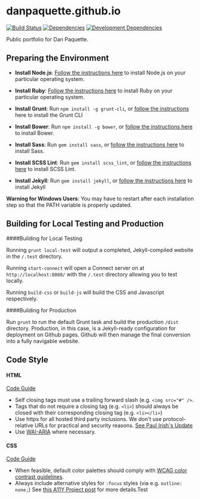 # danpaquette.github.io

[![Build Status](https://travis-ci.org/danpaquette/danpaquette.github.io.svg?branch=dev)](https://travis-ci.org/danpaquette/danpaquette.github.io)
[![Dependencies](https://david-dm.org/danpaquette/danpaquette.github.io/dev.svg)](https://david-dm.org/danpaquette/danpaquette.github.io/dev/)
[![Development Dependencies](https://david-dm.org/danpaquette/danpaquette.github.io/dev/dev-status.svg)](https://david-dm.org/danpaquette/danpaquette.github.io/dev/#info=devDependencies)

Public portfolio for Dan Paquette.

## Preparing the Environment

- **Install Node.js**: [Follow the instructions here](https://nodejs.org/en/download/) to install Node.js on your particular operating system.

- **Install Ruby**: [Follow the instructions here](https://www.ruby-lang.org/en/documentation/installation/) to install Ruby on your particular operating system.

- **Install Grunt**: Run `npm install -g grunt-cli`, or [follow the instructions](http://gruntjs.com/getting-started) here to install the Grunt CLI

- **Install Bower**: Run `npm install -g bower`, or [follow the instructions here](http://bower.io/#install-bower) to install Bower.

- **Install Sass**: Run `gem install sass`, or [follow the instructions here](http://sass-lang.com/install) to install Sass.

- **Install SCSS Lint**: Run `gem install scss_lint`, or [follow the instructions here](https://github.com/brigade/scss-lint) to install SCSS Lint.

- **Install Jekyll**: Run `gem install jekyll`, or [follow the instructions here](http://jekyllrb.com/docs/quickstart/) to install Jekyll

**Warning for Windows Users**: You may have to restart after each installation step so that the PATH variable is properly updated.

## Building for Local Testing and Production

####Building for Local Testing

Running `grunt local-test` will output a completed, Jekyll-compiled website in the `/.test` directory.

Running `start-connect` will open a Connect server on at `http://localhost:8080/` with the `/.test` directory allowing you to test locally.

Running `build-css` or `build-js` will build the CSS and Javascript respectively.

####Building for Production

Run `grunt` to run the default Grunt task and build the production `/dist` directory. Production, in this case, is a Jekyll-ready configuration for deployment on Github pages. Github will then manage the final conversion into a fully navigable website.

## Code Style

#### HTML

[Code Guide](http://codeguide.co/#html)

- Self closing tags must use a trailing forward slash (e.g. `<img src="#" />`.
- Tags that do not require a closing tag (e.g. `<li>`) should always be closed with their corresponding closing tag (e.g. `<li></li>`)
- Use https for all hosted third party inclusions. We don't use protocol-relative URLs for practical and security reasons. [See Paul Irish's Update](http://www.paulirish.com/2010/the-protocol-relative-url/)
- Use [WAI-ARIA](https://developer.mozilla.org/en-US/docs/Web/Accessibility/ARIA) where necessary.

#### CSS

[Code Guide](http://codeguide.co/#css)

- When feasible, default color palettes should comply with [WCAG color contrast guidelines](http://www.w3.org/TR/WCAG20/#visual-audio-contrast).
- Always include alternative styles for `:focus` styles (via e.g. `outline: none;`) See [this A11Y Project post](http://a11yproject.com/posts/never-remove-css-outlines/) for more details.Test
